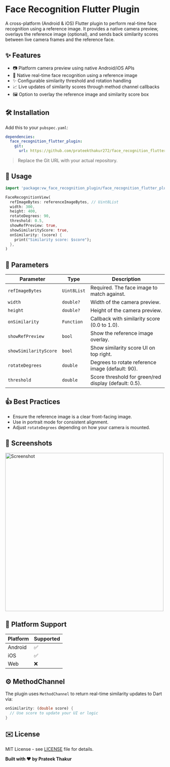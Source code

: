 # Face Recognition Flutter Plugin

A cross-platform (Android & iOS) Flutter plugin to perform real-time face recognition using a reference image. It provides a native camera preview, overlays the reference image (optional), and sends back similarity scores between live camera frames and the reference face.


## ✨ Features

* 📷 Platform camera preview using native Android/iOS APIs
* 🧠 Native real-time face recognition using a reference image
* ✨ Configurable similarity threshold and rotation handling
* 📈 Live updates of similarity scores through method channel callbacks
* 🖼️ Option to overlay the reference image and similarity score box




## 🛠️ Installation

Add this to your `pubspec.yaml`:

```yaml
dependencies:
  face_recognition_flutter_plugin:
    git:
      url: https://github.com/prateekthakur272/face_recognition_flutter_plugin.git
```

> Replace the Git URL with your actual repository.




## 🚀 Usage

```dart
import 'package:vw_face_recognition_plugin/face_recognition_flutter_plugin.dart';

FaceRecognitionView(
  refImageBytes: referenceImageBytes, // Uint8List
  width: 300,
  height: 400,
  rotateDegrees: 90,
  threshold: 0.5,
  showRefPreview: true,
  showSimilarityScore: true,
  onSimilarity: (score) {
    print("Similarity score: $score");
  },
)
```




## 📄 Parameters

| Parameter             | Type        | Description                                           |
| --------------------- | ----------- | ----------------------------------------------------- |
| `refImageBytes`       | `Uint8List` | Required. The face image to match against.            |
| `width`               | `double?`   | Width of the camera preview.                          |
| `height`              | `double?`   | Height of the camera preview.                         |
| `onSimilarity`        | `Function`  | Callback with similarity score (0.0 to 1.0).          |
| `showRefPreview`      | `bool`      | Show the reference image overlay.                     |
| `showSimilarityScore` | `bool`      | Show similarity score UI on top right.                |
| `rotateDegrees`       | `double`    | Degrees to rotate reference image (default: 90).      |
| `threshold`           | `double`    | Score threshold for green/red display (default: 0.5). |




## 👍 Best Practices

* Ensure the reference image is a clear front-facing image.
* Use in portrait mode for consistent alignment.
* Adjust `rotateDegrees` depending on how your camera is mounted.




## 🎨 Screenshots

<img src="https://github.com/user-attachments/assets/72a290ea-4f71-4bbc-8f25-5bbcf4e321f4" 
       style="height: 500px; object-fit: cover;" 
       alt="Screenshot">


## 🚧 Platform Support

| Platform | Supported |
| -------- | --------- |
| Android  | ✅         |
| iOS      | ✅         |
| Web      | ❌         |




## ⚙️ MethodChannel

The plugin uses `MethodChannel` to return real-time similarity updates to Dart via:

```dart
onSimilarity: (double score) {
  // Use score to update your UI or logic
}
```


## ✉️ License

MIT License - see [LICENSE](LICENSE) file for details.

**Built with ❤️ by Prateek Thakur**

